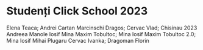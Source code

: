 # Studenți Click School 2023
Elena Teaca;
Andrei Cartan
Marcinschi Dragos;
Cervac Vlad;
Chisinau 2023
Andreea Manole
Iosif Mina
Maxim Tobultoc;
Mina Iosif
Maxim Tobultoc 2.0;
Mina Iosif
Mihai Plugaru
Cervac Ivanka;
Dragoman Florin

